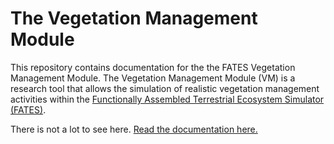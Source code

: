 # The Vegetation Management Module

This repository contains documentation for the the FATES Vegetation Management Module.
The Vegetation Management Module (VM) is a research tool that allows the simulation of realistic vegetation management activities within the [Functionally Assembled Terrestrial Ecosystem Simulator (FATES)](https://github.com/NGEET/fates).

There is not a lot to see here.  [Read the documentation here.](https://joshuarady.github.io/VegetationManagement/)



<!--

## Draft Sections

Management Beyond the VM Module:
There are aspects of management that aren't directly addressed in the VM Module code. For example, managed species may require new or revised PFTs.  ...

Beyond Management
While designed with management in mind we also recognize that the VM Module may be useful for a wider range of experiments. It provides a way to do initial experiments into ecological processes that are not yet represented in FATES.  

The *meaning* of a VM Event is up to you.  If you say a mortality event is a beetle outbreak, it is!  So if you have some information on the timing and demographics of an outbreak event you can easily set up a VM driver file to simulate it.  Most interesting ecological processes interact with and respond to climate so you are probably going to have to actually write some code to fully capture your process but VM may be a good way to perform some sensitivity studies before committing to the project.


Copyright?
-->
